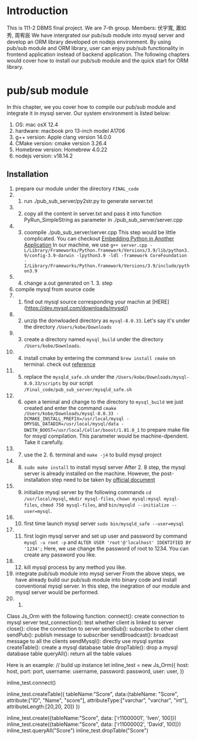 # Introduction
This is 111-2 DBMS final project.
We are 7-th group.
Members: 伏宇寬, 蕭如秀, 周宥辰
We have intergrated our pub/sub module into mysql server and develop an ORM library developed on nodejs environment. By using pub/sub module and ORM library, user can enjoy pub/sub functionality in frontend application instead of backend application.
The following chapters would cover how to install our pub/sub module and the quick start for ORM library.
# pub/sub module

In this chapter, we you cover how to compile our pub/sub module and integrate it in mysql server.
Our system environment is listed below:
1. OS: mac osX 12.4
2. hardware: macbook pro 13-inch model A1706
3. g++ version: Apple clang version 14.0.0
4. CMake version: cmake version 3.26.4
5. Homebrew version: Homebrew 4.0.22
6. nodejs version: v18.14.2

## Installation
1. prepare our module under the directory `FINAL_code`
1. 1. run ./pub_sub_server/py2str.py to generate server.txt
1. 2. copy all the content in server.txt and pass it into function PyRun_SimpleString as parameter in ./pub_sub_server/server.cpp
1. 3. coompile ./pub_sub_server/server.cpp
This step would be little complicated. You can checkout [Embedding Python in Another Application](https://docs.python.org/3/extending/embedding.html)
In our machine, we use `g++ server.cpp -L/Library/Frameworks/Python.framework/Versions/3.9/lib/python3.9/config-3.9-darwin -lpython3.9 -ldl -framework CoreFoundation -I/Library/Frameworks/Python.framework/Versions/3.9/include/python3.9`
1. 4. change a.out generated on 1. 3. step
2. compile mysql from source code
2. 1. find out mysql source corresponding your machin at [HERE] (https://dev.mysql.com/downloads/mysql/)
2. 2. unzip the donwloaded directory as `mysql-8.0.33`. Let's say it's under the directory `/Users/kobe/Downloads`
2. 3. create a directory named `mysql_build` under the directory `/Users/kobe/Downloads`.
2. 4. install cmake by entering the command `brew install cmake` on terminal. check out [reference](https://formulae.brew.sh/formula/cmake)
2. 5. replace the `mysqld_safe.sh` under the `/Users/kobe/Downloads/mysql-8.0.33/scripts` by our script `/Final_code/pub_sub_server/mysqld_safe.sh`
2. 6. open a teminal and change to the directory to `mysql_build` we just created and enter the command `cmake /Users/kobe/Downloads/mysql-8.0.33 -DCMAKE_INSTALL_PREFIX=/usr/local/mysql -DMYSQL_DATADIR=/usr/local/mysql/data -DWITH_BOOST=/usr/local/Cellar/boost/1.81.0_1` to prepare make file for msyql compilation. This parameter would be machine-dpendent. Take it carefully.
2. 7. use the 2. 6. terminal and `make -j4` to build mysql project
2. 8. `sudo make install` to install mysql server
After 2. 8 step, the mysql server is already installed on the machine. However, the post-installation step need to be taken by [official document](https://dev.mysql.com/doc/refman/5.7/en/postinstallation.html)
2. 9. initialize mysql server by the following commands `cd /usr/local/mysql`, `mkdir mysql-files`, `chown mysql:mysql mysql-files`, `chmod 750 mysql-files`, and `bin/mysqld --initialize --user=mysql`. 
2. 10. first time launch mysql server `sudo bin/mysqld_safe --user=mysql`
2. 11. first login mysql server and set up user and password by command `mysql -u root -p` and `ALTER USER 'root'@'localhost' IDENTIFIED BY '1234';`
Here, we use change the password of root to 1234. You can create any password you like.
2. 12. kill mysql process by any method you like.
3. integrate pub/sub module into mysql server
From the above steps, we have already build our pub/sub module into binary code and install conventional mysql server. In this step, the inegration of our module and mysql server would be performed.
3. 1. 





Class Js_Orm with the following function:
connect(): create connection to mysql server
test_connection(): test whether client is linked to server
close(): close the connection to server
sendSub(): subscribe to other client
sendPub(): publish message to subscriber
sendBroadcast(): broadcast message to all the clients
sendMysql(): directly use mysql syntax
createTable(): create a mysql database table
dropTable(): drop a mysql database table
queryAll(): return all the table values

Here is an example:
// build up instance
let inline_test = new Js_Orm({
  host:     host,
  port:     port,
  username: username, 
  password: password,
  user:     user,
})

inline_test.connect()

inline_test.createTable({
  tableName:"Score", 
  data:{tableName: "Score",
        attribute:["ID", "Name", "score"], 
        attributeType:["varchar", "varchar", "int"], 
        attributeLength:[20,20, 20]}
})

inline_test.create({tableName:"Score", data: ['r11000001', 'Iven', 100]})
inline_test.create({tableName:"Score", data: ['r11000002', 'David', 100]})
inline_test.queryAll("Score")
inline_test.dropTable("Score")